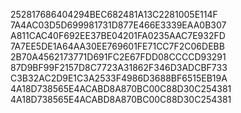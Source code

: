 252817686404294BEC682481A13C2281005E114F
7A4AC03D5D699981731D877E466E3339EAA0B307
A811CAC40F692EE37BE04201FA0235AAC7E932FD
7A7EE5DE1A64AA30EE769601FE71CC7F2C06DEBB
2B70A4562173771D691FC2E67FDD08CCCCD93291
87D9BF99F2157D8C7723A31862F346D3ADCBF733
C3B32AC2D9E1C3A2533F4986D3688BF6515EB19A
4A18D738565E4ACABD8A870BC00C88D30C254381
4A18D738565E4ACABD8A870BC00C88D30C254381
